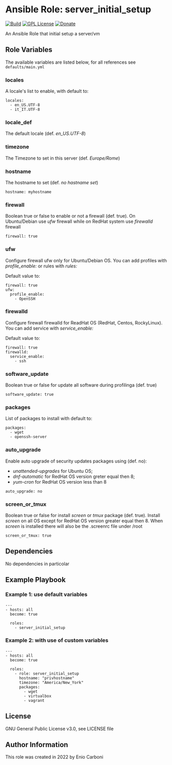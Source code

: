 # Ansible Role: server_initial_setup
[![Build](https://github.com/eniocarboni/server_initial_setup/actions/workflows/build.yml/badge.svg?branch=main)](https://github.com/eniocarboni/server_initial_setup/actions/workflows/build.yml) [![GPL License](https://img.shields.io/badge/license-GPL-blue.svg)](https://www.gnu.org/licenses/) [![Donate](https://img.shields.io/badge/Donate-PayPal-green.svg)](https://www.paypal.me/EnioCarboni)

An Ansible Role that initial setup a server/vm

## Role Variables

The available variables are listed below, for all references see `defaults/main.yml`

### locales

A locale's list to enable, with default to:
```
locales:
  - en_US.UTF-8
  - it_IT.UTF-8
```

### locale_def

The default locale (def. *en_US.UTF-8*)

### timezone

The Timezone to set in this server (def. *Europe/Rome*)

### hostname

The hostname to set (def. *no hastname set*)

```
hostname: myhostname
```

### firewall

Boolean true or false to enable or not a firewall (def. true).
On Ubuntu/Debian use *ufw* firewall while on RedHat system use *firewalld* firewall

```
firewall: true
```

### ufw

Configure firewall ufw only for Ubuntu/Debian OS.
You can add profiles with *profile_enable:* or rules with *rules:*

Default value to:

```
firewall: true
ufw:
  profile_enable:
    - OpenSSH
```

### firewalld

Configure firewall firewalld for ReadHat OS (RedHat, Centos, RockyLinux).
You can add service with *service_enable:*

Default value to:

```
firewall: true
firewalld:
  service_enable:
    - ssh
```

### software_update

Boolean true or false for update all software during profilinga (def. true)

```
software_update: true
```

### packages

List of packages to install with default to:

```
packages:
  - wget
  - openssh-server
```

### auto_upgrade

Enable auto upgrade of security updates packages using (def. no):
* *unattended-upgrades* for Ubuntu OS;
* *dnf-automatic* for RedHat OS version greter equal then 8;
* *yum-cron* for RedHat OS version less than 8

```
auto_upgrade: no
```

### screen_or_tmux

Boolean true or false for install *screen* or *tmux* package (def. true).
Install *screen* on all OS except for RedHat OS version greater equal then 8.
When *screen* is installed there will also be the .screenrc file under /root

```
screen_or_tmux: true
```

## Dependencies

No dependencies in particolar

## Example Playbook

### Example 1: use default variables

```
---
- hosts: all
  become: true

  roles:
    - server_initial_setup
```

### Example 2: with use of custom variables

```
---
- hosts: all
  become: true

  roles:
    - role: server_initial_setup
      hostname: "privhostname"
      timezone: "America/New_York"
      packages:
        - wget
        - virtualbox
        - vagrant
```

License
-------

GNU General Public License v3.0, see LICENSE file 

Author Information
------------------

This role was created in 2022 by Enio Carboni
